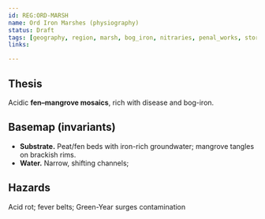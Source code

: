 ```yaml
---
id: REG:ORD-MARSH
name: Ord Iron Marshes (physiography)
status: Draft
tags: [geography, region, marsh, bog_iron, nitraries, penal_works, storm_curtains]
links:

---
```


## Thesis
Acidic **fen–mangrove mosaics**, rich with disease and bog-iron.

## Basemap (invariants)
- **Substrate.** Peat/fen beds with iron-rich groundwater; mangrove tangles on brackish rims.
- **Water.** Narrow, shifting channels;

## Hazards
Acid rot; fever belts; Green-Year surges contamination
